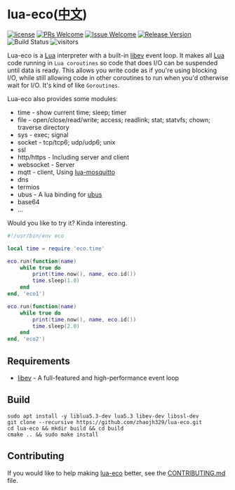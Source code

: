 # lua-eco([中文](/README_ZH.md))

[1]: https://img.shields.io/badge/license-MIT-brightgreen.svg?style=plastic
[2]: /LICENSE
[3]: https://img.shields.io/badge/PRs-welcome-brightgreen.svg?style=plastic
[4]: https://github.com/zhaojh329/lua-eco/pulls
[5]: https://img.shields.io/badge/Issues-welcome-brightgreen.svg?style=plastic
[6]: https://github.com/zhaojh329/lua-eco/issues/new
[7]: https://img.shields.io/badge/release-1.0.0-blue.svg?style=plastic
[8]: https://github.com/zhaojh329/lua-eco/releases
[9]: https://github.com/zhaojh329/lua-eco/workflows/build/badge.svg

[![license][1]][2]
[![PRs Welcome][3]][4]
[![Issue Welcome][5]][6]
[![Release Version][7]][8]
![Build Status][9]
![visitors](https://visitor-badge.laobi.icu/badge?page_id=zhaojh329.lua-eco)

[lua]: https://www.lua.org
[libev]: http://software.schmorp.de/pkg/libev.html
[lua-mosquitto]: https://github.com/flukso/lua-mosquitto
[ubus]: https://openwrt.org/docs/techref/ubus

Lua-eco is a [Lua] interpreter with a built-in [libev] event loop. It makes
all [Lua] code running in `Lua coroutines` so code that does I/O can be
suspended until data is ready. This allows you write code as if you're using
blocking I/O, while still allowing code in other coroutines to run when you'd
otherwise wait for I/O. It's kind of like `Goroutines`.

Lua-eco also provides some modules:

* time - show current time; sleep; timer
* file - open/close/read/write; access; readlink; stat; statvfs; chown; traverse directory
* sys - exec; signal
* socket - tcp/tcp6; udp/udp6; unix
* ssl
* http/https - Including server and client
* websocket - Server
* mqtt - client, Using [lua-mosquitto]
* dns
* termios
* ubus - A lua binding for [ubus]
* base64
* ...

Would you like to try it? Kinda interesting.

```lua
#!/usr/bin/env eco

local time = require 'eco.time'

eco.run(function(name)
    while true do
        print(time.now(), name, eco.id())
        time.sleep(1.0)
    end
end, 'eco1')

eco.run(function(name)
    while true do
        print(time.now(), name, eco.id())
        time.sleep(2.0)
    end
end, 'eco2')
```

## Requirements
* [libev] - A full-featured and high-performance event loop

## Build

    sudo apt install -y liblua5.3-dev lua5.3 libev-dev libssl-dev
    git clone --recursive https://github.com/zhaojh329/lua-eco.git
    cd lua-eco && mkdir build && cd build
    cmake .. && sudo make install

## Contributing
If you would like to help making [lua-eco](https://github.com/zhaojh329/lua-eco) better,
see the [CONTRIBUTING.md](https://github.com/zhaojh329/lua-eco/blob/master/CONTRIBUTING.md) file.

